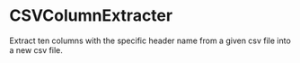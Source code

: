 # CSVColumnExtracter
Extract ten columns with the specific header name from a given csv file into a new csv file.
